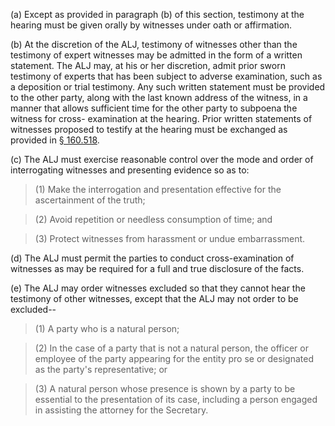 (a) Except as provided in paragraph (b) of this section, testimony at the hearing must be given orally by witnesses under oath or affirmation.

(b) At the discretion of the ALJ, testimony of witnesses other than the testimony of expert witnesses may be admitted in the form of a written statement. The ALJ may, at his or her discretion, admit prior sworn testimony of experts that has been subject to adverse examination, such as a deposition or trial testimony. Any such written statement must be provided to the other party, along with the last known address of the witness, in a manner that allows sufficient time for the other party to subpoena the witness for cross- examination at the hearing. Prior written statements of witnesses proposed to testify at the hearing must be exchanged as provided in [§ 160.518](/hipaa/regulations/160-518-exchange-witness-lists-exhibits/).

&#40;c) The ALJ must exercise reasonable control over the mode and order of interrogating witnesses and presenting evidence so as to:

> (1) Make the interrogation and presentation effective for the ascertainment of the truth;

> (2) Avoid repetition or needless consumption of time; and

> (3) Protect witnesses from harassment or undue embarrassment.

(d) The ALJ must permit the parties to conduct cross-examination of witnesses as may be required for a full and true disclosure of the facts.

(e) The ALJ may order witnesses excluded so that they cannot hear the testimony of other witnesses, except that the ALJ may not order to be excluded--

> (1) A party who is a natural person;

> (2) In the case of a party that is not a natural person, the officer or employee of the party appearing for the entity pro se or designated as the party's representative; or

> (3) A natural person whose presence is shown by a party to be essential to the presentation of its case, including a person engaged in assisting the attorney for the Secretary.
